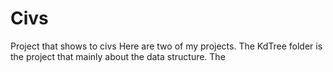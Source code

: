 # Civs
Project that shows to civs
Here are two of my projects.
The KdTree folder is the project that mainly about the data structure.
The 
